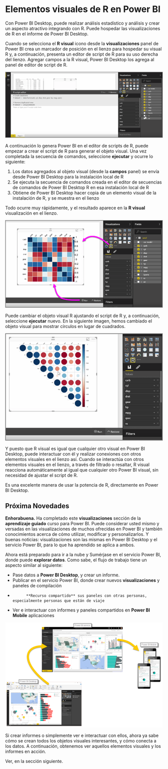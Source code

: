 <properties
   pageTitle="Integración de R en Power BI Desktop"
   description="Aprenda a usar los elementos visuales de R en Power BI Desktop"
   services="powerbi"
   documentationCenter=""
   authors="davidiseminger"
   manager="mblythe"
   backup=""
   editor=""
   tags=""
   qualityFocus="no"
   qualityDate=""
   featuredVideoId="pV78e9aYHXk"
   courseDuration="9m"/>

<tags
   ms.service="powerbi"
   ms.devlang="NA"
   ms.topic="get-started-article"
   ms.tgt_pltfrm="NA"
   ms.workload="powerbi"
   ms.date="09/29/2016"
   ms.author="davidi"/>

# Elementos visuales de R en Power BI

Con Power BI Desktop, puede realizar análisis estadístico y análisis y crear un aspecto atractivo integrando con R. Puede hospedar las visualizaciones de R en el informe de Power BI Desktop.

Cuando se selecciona el **R visual** icono desde la **visualizaciones** panel de Power BI crea un marcador de posición en el lienzo para hospedar su visual R y, a continuación, presenta un editor de script de R para su uso derecha del lienzo. Agregar campos a la R visual, Power BI Desktop los agrega al panel de editor de script de R.

![](media/powerbi-learning-3-11h-r-visual-integration/3-11h_1.png)

A continuación lo genera Power BI en el editor de scripts de R, puede empezar a crear el script de R para generar el objeto visual. Una vez completada la secuencia de comandos, seleccione **ejecutar** y ocurre lo siguiente:

1.  Los datos agregados al objeto visual (desde la **campos** panel) se envía desde Power BI Desktop para la instalación local de R
2.  Se ejecuta la secuencia de comandos creada en el editor de secuencias de comandos de Power BI Desktop R en esa instalación local de R
3.  Obtiene de Power BI Desktop hacer copia de un elemento visual de la instalación de R, y se muestra en el lienzo

Todo ocurre muy rápidamente, y el resultado aparece en la **R visual** visualización en el lienzo.

![](media/powerbi-learning-3-11h-r-visual-integration/3-11h_2.png)

Puede cambiar el objeto visual R ajustando el script de R y, a continuación, seleccione **ejecutar** nuevo. En la siguiente imagen, hemos cambiado el objeto visual para mostrar círculos en lugar de cuadrados.

![](media/powerbi-learning-3-11h-r-visual-integration/3-11h_3.png)

Y puesto que R visual es igual que cualquier otro visual en Power BI Desktop, puede interactuar con él y realizar conexiones con otros elementos visuales en el lienzo así. Cuando se interactúa con otros elementos visuales en el lienzo, a través de filtrado o resaltar, R visual reacciona automáticamente al igual que cualquier otro Power BI visual, sin necesidad de ajustar el script de R.

Es una excelente manera de usar la potencia de R, directamente en Power BI Desktop.

## Próxima Novedades

**Enhorabuena.** Ha completado este **visualizaciones** sección de la **aprendizaje guiado** curso para Power BI. Puede considerar usted mismo y versadas en las visualizaciones de muchos ofrecidas en Power BI y también conocimientos acerca de cómo utilizar, modificar y personalizarlos. Y buenas noticias: visualizaciones son las mismas en Power BI Desktop y el servicio Power BI, para lo que ha aprendido se aplica a ambos.

Ahora está preparado para ir a la nube y Sumérjase en el servicio Power BI, donde puede **explorar datos**. Como sabe, el flujo de trabajo tiene un aspecto similar al siguiente:

-   Pase datos a **Power BI Desktop**, y crear un informe.
-   Publicar en el servicio Power BI, donde crear nuevos **visualizaciones** y paneles de compilación
-   
            **Recurso compartido** sus paneles con otras personas, especialmente personas que están de viaje
-   Ver e interactuar con informes y paneles compartidos en **Power BI Mobile** aplicaciones

![](media/powerbi-learning-0-1-intro-using-power-bi/c0a1_1.png)

Si crear informes o simplemente ver e interactuar con ellos, ahora ya sabe cómo se crean todos los objetos visuales interesantes, y cómo conecta a los datos. A continuación, obtenemos ver aquellos elementos visuales y los informes en acción.

Ver, en la sección siguiente.
